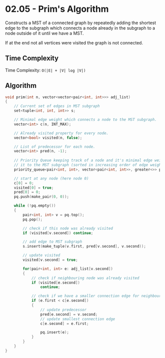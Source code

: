 # 02.05 - Prim's Algorithm
Constructs a MST of a connected graph by repeatedly adding the shortest edge to the subgraph which connects a node already in the subgraph to a node outside of it until we have a MST.

If at the end not all vertices were visited the graph is not connected.

## Time Complexity
Time Complexity: `O(|E| + |V| log |V|)`

## Algorithm
```c++
void prim(int n, vector<vector<pair<int, int>>> adj_list)
{
    // Current set of edges in MST subgraph
    set<tuple<int, int, int>> s;

    // Minimal edge weight which connects a node to the MST subgraph.
    vector<int> c(n, INT_MAX);

    // Already visited property for every node.
    vector<bool> visited(n, false);

    // List of predecessor for each node.
    vector<int> pred(n, -1);
    
    // Priority Queue keeping track of a node and it's minimal edge weight which connects 
    // it to the MST subgraph (sorted in increasing order of edge weight).
    priority_queue<pair<int, int>, vector<pair<int, int>>, greater<>> pq;

    // start at any node (here node 0)
    c[0] = 0;
    visited[0] = true;
    pred[0] = 0;
    pq.push(make_pair(0, 0));

    while (!pq.empty())
    {
        pair<int, int> v = pq.top();
        pq.pop();

        // check if this node was already visited
        if (visited[v.second]) continue;

        // add edge to MST subgraph
        s.insert(make_tuple(v.first, pred[v.second], v.second));

        // update visited
        visited[v.second] = true;

        for(pair<int, int> e: adj_list[v.second])
        {
            // check if neighbouring node was already visited
            if (visited[e.second]) 
                continue;

            // check if we have a smaller connection edge for neighbouring node
            if (e.first < c[e.second]) 
            {
                // update predecessor
                pred[e.second] = v.second;
                // update smallest connection edge
                c[e.second] = e.first;

                pq.insert(e);
            }
        }
    }
}
```